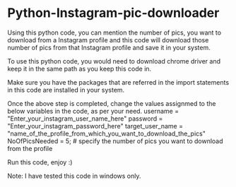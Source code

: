 # Python-Instagram-pic-downloader
Using this python code, you can mention the number of pics, you want to download from a Instagram profile and this code will download those number of pics from that Instagram profile and save it in your system.

To use this python code, you would need to download chrome driver and keep it in the same path as you keep this code in.

Make sure you have the packages that are referred in the import statements in this code are installed in your system.

Once the above step is completed, change the values assignmed to the below variables in the code, as per your need.
username = "Enter_your_instagram_user_name_here"
password = "Enter_your_instagram_password_here"
target_user_name = "name_of_the_profile_from_which_you_want_to_download_the_pics"
NoOfPicsNeeded = 5; # specify the number of pics you want to download from the profile

Run this code, enjoy :)

Note: I have tested this code in windows only.
